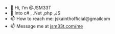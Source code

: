 - 👋 Hi, I’m @JSM33T
- 🌱 Into c# , .Net ,php ,JS
- 📫 How to reach me: jskainthofficial@gmailcom
- 📫 Message me at <a href="https://jsm33t.com/me#message">jsm33t.com/me</a>

<!---
JSM33T/JSM33T is a ✨ special ✨ repository because its `README.md` (this file) appears on your GitHub profile.
You can click the Preview link to take a look at your changes.
--->

